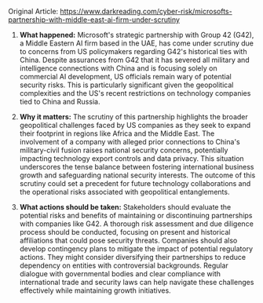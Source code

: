 Original Article: https://www.darkreading.com/cyber-risk/microsofts-partnership-with-middle-east-ai-firm-under-scrutiny

1) **What happened:**
Microsoft's strategic partnership with Group 42 (G42), a Middle Eastern AI firm based in the UAE, has come under scrutiny due to concerns from US policymakers regarding G42's historical ties with China. Despite assurances from G42 that it has severed all military and intelligence connections with China and is focusing solely on commercial AI development, US officials remain wary of potential security risks. This is particularly significant given the geopolitical complexities and the US's recent restrictions on technology companies tied to China and Russia.

2) **Why it matters:**
The scrutiny of this partnership highlights the broader geopolitical challenges faced by US companies as they seek to expand their footprint in regions like Africa and the Middle East. The involvement of a company with alleged prior connections to China's military-civil fusion raises national security concerns, potentially impacting technology export controls and data privacy. This situation underscores the tense balance between fostering international business growth and safeguarding national security interests. The outcome of this scrutiny could set a precedent for future technology collaborations and the operational risks associated with geopolitical entanglements.

3) **What actions should be taken:**
Stakeholders should evaluate the potential risks and benefits of maintaining or discontinuing partnerships with companies like G42. A thorough risk assessment and due diligence process should be conducted, focusing on present and historical affiliations that could pose security threats. Companies should also develop contingency plans to mitigate the impact of potential regulatory actions. They might consider diversifying their partnerships to reduce dependency on entities with controversial backgrounds. Regular dialogue with governmental bodies and clear compliance with international trade and security laws can help navigate these challenges effectively while maintaining growth initiatives.